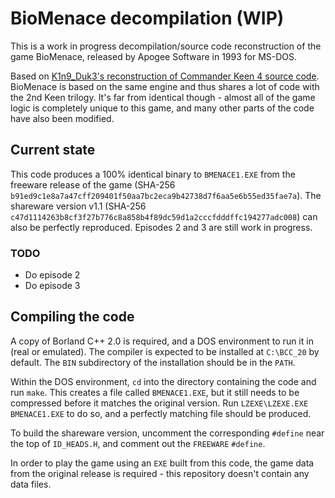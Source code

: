 # BioMenace decompilation (WIP)

This is a work in progress decompilation/source code reconstruction of the game BioMenace,
released by Apogee Software in 1993 for MS-DOS.

Based on [K1n9_Duk3's reconstruction of Commander Keen 4 source code](https://github.com/sparky4/keen4-6).
BioMenace is based on the same engine and thus shares a lot of code with the 2nd Keen trilogy.
It's far from identical though - almost all of the game logic is completely unique to this game,
and many other parts of the code have also been modified.


## Current state

This code produces a 100% identical binary to `BMENACE1.EXE` from the freeware release of the game (SHA-256 `b91ed9c1e8a7a47cff209401f50aa7bc2eca9b42738d7f6aa5e6b55ed35fae7a`). The shareware version v1.1 (SHA-256 `c47d1114263b8cf3f27b776c8a858b4f89dc59d1a2cccfdddffc194277adc008`) can also be perfectly reproduced. Episodes 2 and 3 are still work in progress.


### TODO

* Do episode 2
* Do episode 3


## Compiling the code

A copy of Borland C++ 2.0 is required, and a DOS environment to run it in (real or emulated).
The compiler is expected to be installed at `C:\BCC_20` by default.
The `BIN` subdirectory of the installation should be in the `PATH`.

Within the DOS environment, `cd` into the directory containing the code and run `make`.
This creates a file called `BMENACE1.EXE`, but it still needs to be compressed before it matches the original version.
Run `LZEXE\LZEXE.EXE BMENACE1.EXE` to do so, and a perfectly matching file should be produced.

To build the shareware version, uncomment the corresponding `#define` near the top of `ID_HEADS.H`, and comment out the `FREEWARE` `#define`.

In order to play the game using an `EXE` built from this code, the game data from the original release is required -
this repository doesn't contain any data files.

